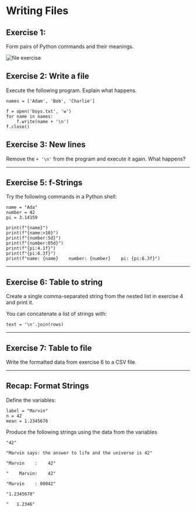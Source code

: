 
# Writing Files

## Exercise 1: 

Form pairs of Python commands and their meanings.

![file exercise](../images/files.png)


## Exercise 2: Write a file

Execute the following program. Explain what happens.

    names = ['Adam', 'Bob', 'Charlie']

    f = open('boys.txt', 'w')
    for name in names:
        f.write(name + '\n')
    f.close()


## Exercise 3: New lines

Remove the `+ '\n'` from the program and execute it again. What happens?

----

## Exercise 5: f-Strings

Try the following commands in a Python shell:

    name = "Ada"
    number = 42
    pi = 3.14159

    print(f"{name}")
    print(f"{name:>10}")
    print(f"{number:5d}")
    print(f"{number:05d}")
    print(f"{pi:4.1f}")
    print(f"{pi:6.3f}")
    print(f"name: {name}    number: {number}    pi: {pi:6.3f}")

----

## Exercise 6: Table to string

Create a single comma-separated string from the nested list in exercise 4 and print it.

You can concatenate a list of strings with:

    text = '\n'.join(rows)

----

## Exercise 7: Table to file

Write the formatted data from exercise 6 to a CSV file.

----

## Recap: Format Strings

Define the variables:

    label = "Marvin"
    n = 42
    mean = 1.2345678

Produce the following strings using the data from the variables

    "42"

    "Marvin says: the answer to life and the universe is 42"

    "Marvin    :    42"

    "    Marvin:    42"

    "Marvin    : 00042"

    "1.2345678"
    
    "   1.2346"
